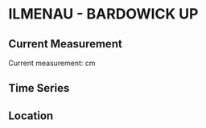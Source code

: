 # ILMENAU - BARDOWICK UP

## Current Measurement

Current measurement: <Value topic="rivers/pegel-online/ILMENAU/BARDOWICK-UP/measurementValue"/> cm

## Time Series

<TimeSeries topic="rivers/pegel-online/ILMENAU/BARDOWICK-UP/measurementValue" period="week" />

## Location

<WorldMap>
  <Marker lat="53.291656475658186" lon="10.401067204785235" labelTopic="rivers/pegel-online/ILMENAU/BARDOWICK-UP/measurementValue" />
</WorldMap>
